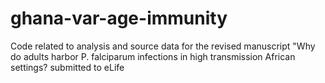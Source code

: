 # ghana-var-age-immunity
Code related to analysis and source data for the revised manuscript "Why do adults harbor P. falciparum infections in high transmission African settings? submitted to eLife
